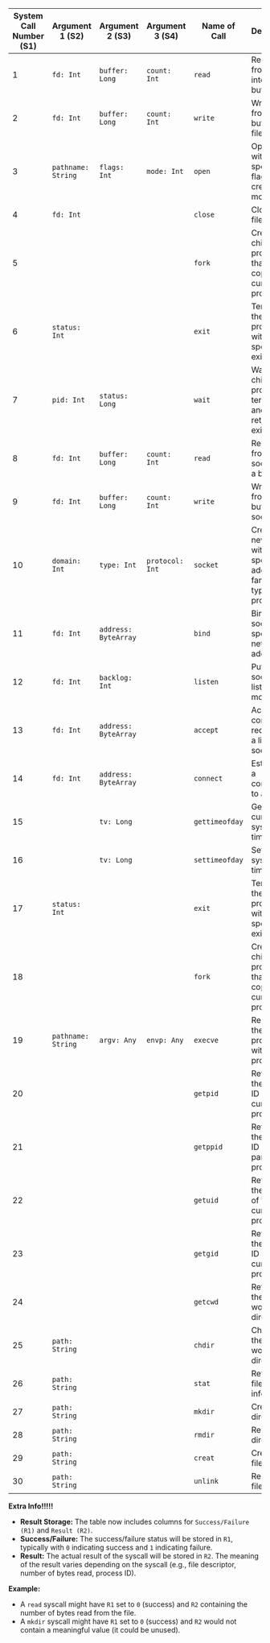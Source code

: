 | System Call Number (S1) | Argument 1 (S2)    | Argument 2 (S3)      | Argument 3 (S4) | Name of Call   | Description                                                                 | Success/Failure (R1)     | Result (R2)                           |
|-------------------------|--------------------|----------------------|-----------------|----------------|-----------------------------------------------------------------------------|--------------------------|---------------------------------------|
| 1                       | `fd: Int`          | `buffer: Long`       | `count: Int`    | `read`         | Reads data from a file into a buffer.                                       | `0: Success, 1: Failure` | `Number of bytes read`                |
| 2                       | `fd: Int`          | `buffer: Long`       | `count: Int`    | `write`        | Writes data from a buffer to a file.                                        | `0: Success, 1: Failure` | `Number of bytes written`             |
| 3                       | `pathname: String` | `flags: Int`         | `mode: Int`     | `open`         | Opens a file with specified flags and creation mode.                        | `0: Success, 1: Failure` | `File descriptor`                     |
| 4                       | `fd: Int`          |                      |                 | `close`        | Closes a file.                                                              | `0: Success, 1: Failure` | `N/A`                                 |
| 5                       |                    |                      |                 | `fork`         | Creates a child process that is a copy of the current process.              | `0: Success, 1: Failure` | `Process ID of the child process`     |
| 6                       | `status: Int`      |                      |                 | `exit`         | Terminates the current process with the specified exit status.              | `N/A`                    | `N/A`                                 |
| 7                       | `pid: Int`         | `status: Long`       |                 | `wait`         | Waits for a child process to terminate and retrieves its exit status.       | `0: Success, 1: Failure` | `Exit status of the child process`    |
| 8                       | `fd: Int`          | `buffer: Long`       | `count: Int`    | `read`         | Reads data from a socket into a buffer.                                     | `0: Success, 1: Failure` | `Number of bytes read`                |
| 9                       | `fd: Int`          | `buffer: Long`       | `count: Int`    | `write`        | Writes data from a buffer to a socket.                                      | `0: Success, 1: Failure` | `Number of bytes written`             |
| 10                      | `domain: Int`      | `type: Int`          | `protocol: Int` | `socket`       | Creates a new socket with the specified address family, type, and protocol. | `0: Success, 1: Failure` | `Socket descriptor`                   |
| 11                      | `fd: Int`          | `address: ByteArray` |                 | `bind`         | Binds a socket to a specific network address.                               | `0: Success, 1: Failure` | `N/A`                                 |
| 12                      | `fd: Int`          | `backlog: Int`       |                 | `listen`       | Puts a socket into listening mode.                                          | `0: Success, 1: Failure` | `N/A`                                 |
| 13                      | `fd: Int`          | `address: ByteArray` |                 | `accept`       | Accepts a connection request on a listening socket.                         | `0: Success, 1: Failure` | `Socket descriptor of the connection` |
| 14                      | `fd: Int`          | `address: ByteArray` |                 | `connect`      | Establishes a connection to a socket.                                       | `0: Success, 1: Failure` | `N/A`                                 |
| 15                      |                    | `tv: Long`           |                 | `gettimeofday` | Gets the current system time.                                               | `0: Success, 1: Failure` | `System time`                         |
| 16                      |                    | `tv: Long`           |                 | `settimeofday` | Sets the system time.                                                       | `0: Success, 1: Failure` | `N/A`                                 |
| 17                      | `status: Int`      |                      |                 | `exit`         | Terminates the current process with the specified exit status.              | `N/A`                    | `N/A`                                 |
| 18                      |                    |                      |                 | `fork`         | Creates a child process that is a copy of the current process.              | `0: Success, 1: Failure` | `Process ID of the child process`     |
| 19                      | `pathname: String` | `argv: Any`          | `envp: Any`     | `execve`       | Replaces the current process with a new program.                            | `0: Success, 1: Failure` | `N/A`                                 |
| 20                      |                    |                      |                 | `getpid`       | Retrieves the process ID of the current process.                            | `0: Success, 1: Failure` | `Process ID`                          |
| 21                      |                    |                      |                 | `getppid`      | Retrieves the process ID of the parent process.                             | `0: Success, 1: Failure` | `Parent Process ID`                   |
| 22                      |                    |                      |                 | `getuid`       | Retrieves the user ID of the current process.                               | `0: Success, 1: Failure` | `User ID`                             |
| 23                      |                    |                      |                 | `getgid`       | Retrieves the group ID of the current process.                              | `0: Success, 1: Failure` | `Group ID`                            |
| 24                      |                    |                      |                 | `getcwd`       | Retrieves the current working directory.                                    | `0: Success, 1: Failure` | `Current working directory`           |
| 25                      | `path: String`     |                      |                 | `chdir`        | Changes the current working directory.                                      | `0: Success, 1: Failure` | `N/A`                                 |
| 26                      | `path: String`     |                      |                 | `stat`         | Retrieves file status information.                                          | `0: Success, 1: Failure` | `File status`                         |
| 27                      | `path: String`     |                      |                 | `mkdir`        | Creates a directory.                                                        | `0: Success, 1: Failure` | `N/A`                                 |
| 28                      | `path: String`     |                      |                 | `rmdir`        | Removes a directory.                                                        | `0: Success, 1: Failure` | `N/A`                                 |
| 29                      | `path: String`     |                      |                 | `creat`        | Creates a file.                                                             | `0: Success, 1: Failure` | `File descriptor`                     |
| 30                      | `path: String`     |                      |                 | `unlink`       | Removes a file.                                                             | `0: Success, 1: Failure` | `N/A`                                 |


**Extra Info!!!!!**

* **Result Storage:** The table now includes columns for `Success/Failure (R1)` and `Result (R2)`.
* **Success/Failure:** The success/failure status will be stored in `R1`, typically with `0` indicating success and `1` indicating failure.
* **Result:** The actual result of the syscall will be stored in `R2`. The meaning of the result varies depending on the syscall (e.g., file descriptor, number of bytes read, process ID).

**Example:**

* A `read` syscall might have `R1` set to `0` (success) and `R2` containing the number of bytes read from the file.
* A `mkdir` syscall might have `R1` set to `0` (success) and `R2` would not contain a meaningful value (it could be unused). 
